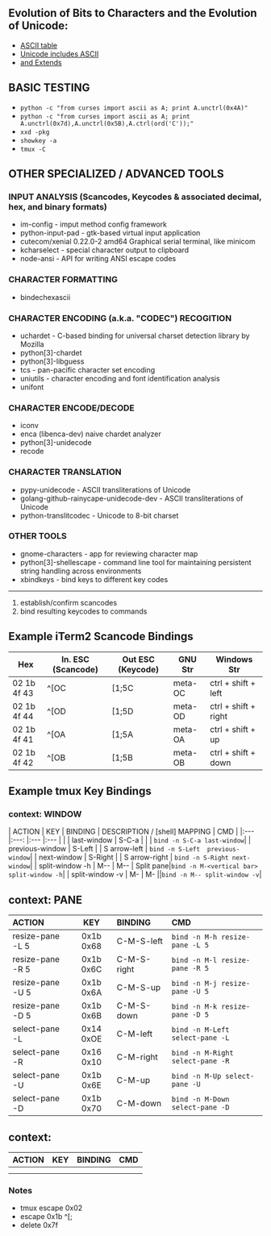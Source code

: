 

## Evolution of Bits to Characters and the Evolution of Unicode:
- [ASCII table](http://www.asciitable.com/)
- [Unicode includes ASCII](https://en.wikipedia.org/wiki/ASCII#Unicode)
- [and Extends]()


## BASIC TESTING
- `python -c "from curses import ascii as A; print A.unctrl(0x4A)"`
- `python -c "from curses import ascii as A; print A.unctrl(0x7d),A.unctrl(0x5B),A.ctrl(ord('C'));"`
- `xxd -pkg`
- `showkey -a`
- `tmux -C`

## OTHER SPECIALIZED / ADVANCED TOOLS

### INPUT ANALYSIS (Scancodes, Keycodes & associated decimal, hex, and binary formats)
- im-config - imput method config framework
- python-input-pad - gtk-based virtual input application
- cutecom/xenial 0.22.0-2 amd64  Graphical serial terminal, like minicom
- kcharselect - special character output to clipboard
- node-ansi - API for writing ANSI escape codes

### CHARACTER FORMATTING
- bindechexascii

### CHARACTER ENCODING (a.k.a. "CODEC") RECOGITION
- uchardet - C-based binding for universal charset detection library by Mozilla
- python[3]-chardet
- python[3]-libguess
- tcs - pan-pacific character set encoding
- uniutils - character encoding and font identification analysis
- unifont

### CHARACTER ENCODE/DECODE
- iconv
- enca (libenca-dev) naive chardet analyzer
- python[3]-unidecode
- recode

### CHARACTER TRANSLATION
- pypy-unidecode - ASCII transliterations of Unicode
- golang-github-rainycape-unidecode-dev - ASCII transliterations of Unicode
- python-translitcodec - Unicode to 8-bit charset

### OTHER TOOLS
- gnome-characters - app for reviewing character map
- python[3]-shellescape - command line tool for maintaining persistent string handling across environments
- xbindkeys - bind keys to different key codes

* * *

1. establish/confirm scancodes
2. bind resulting keycodes to commands

## Example iTerm2 Scancode Bindings
| Hex         | In. ESC (Scancode) | Out ESC (Keycode) | GNU Str | Windows Str
|---          |---                 |---                |---      |---
| 02 1b 4f 43 | ^[OC               | [1;5C             | meta-OC | ctrl + shift + left
| 02 1b 4f 44 | ^[OD               | [1;5D             | meta-OD | ctrl + shift + right
| 02 1b 4f 41 | ^[OA               | [1;5A             | meta-OA | ctrl + shift + up
| 02 1b 4f 42 | ^[OB               | [1;5B             | meta-OB | ctrl + shift + down

## Example tmux Key Bindings

### context: WINDOW
| ACTION              | KEY              | BINDING | DESCRIPTION / [shell] MAPPING | CMD |
|:---                 |:---:             |:---      |:---          | |
| last-window         | S-C-a            | | | `bind -n S-C-a last-window`|
| previous-window     | S-Left           | | S arrow-left | `bind -n S-Left  previous-window`|
| next-window         | S-Right          | | S arrow-right | `bind -n S-Right next-window`|
| split-window -h     | M--              | M--      | Split pane|`bind -n M-<vertical bar> split-window -h`|
| split-window -v     | M-<vertical bar> | M-<vbar> ||`bind -n M-- split-window -v`|

## context: PANE
| ACTION              | KEY     | BINDING     | CMD                             |
|:---                 |:---:    |:---         |:---                             |
| resize-pane -L 5    |0x1b 0x68|C-M-S-left   |`bind -n M-h resize-pane -L 5`   |
| resize-pane -R 5    |0x1b 0x6C|C-M-S-right  |`bind -n M-l resize-pane -R 5`   |
| resize-pane -U 5    |0x1b 0x6A|C-M-S-up     |`bind -n M-j resize-pane -U 5`   |
| resize-pane -D 5    |0x1b 0x6B|C-M-S-down   |`bind -n M-k resize-pane -D 5`   |
| select-pane -L      |0x14 0xOE|C-M-left     |`bind -n M-Left select-pane -L`  |
| select-pane -R      |0x16 0x10|C-M-right    |`bind -n M-Right select-pane -R` |
| select-pane -U      |0x1b 0x6E|C-M-up       |`bind -n M-Up select-pane -U`    |
| select-pane -D      |0x1b 0x70|C-M-down     |`bind -n M-Down select-pane -D`  |

## context: 
| ACTION              | KEY     | BINDING              | CMD|
|:---                 |:---:    |:---                  |:---|
|||||
|||||


### Notes
- tmux escape 0x02
- escape 0x1b ^[;
- delete 0x7f